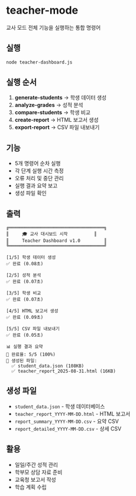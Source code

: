 # teacher-mode

교사 모드 전체 기능을 실행하는 통합 명령어

## 실행
```bash
node teacher-dashboard.js
```

## 실행 순서
1. **generate-students** → 학생 데이터 생성
2. **analyze-grades** → 성적 분석
3. **compare-students** → 학생 비교
4. **create-report** → HTML 보고서 생성
5. **export-report** → CSV 파일 내보내기

## 기능
- 5개 명령어 순차 실행
- 각 단계 실행 시간 측정
- 오류 처리 및 중단 관리
- 실행 결과 요약 보고
- 생성 파일 확인

## 출력
```
╔════════════════════════════════════╗
║     🎓 교사 대시보드 시작          ║
║     Teacher Dashboard v1.0         ║
╚════════════════════════════════════╝

[1/5] 학생 데이터 생성
✅ 완료 (0.08초)

[2/5] 성적 분석
✅ 완료 (0.07초)

[3/5] 학생 비교
✅ 완료 (0.07초)

[4/5] HTML 보고서 생성
✅ 완료 (0.09초)

[5/5] CSV 파일 내보내기
✅ 완료 (0.05초)

📊 실행 결과 요약
🔸 완료율: 5/5 (100%)
🔸 생성된 파일:
  ✅ student_data.json (108KB)
  ✅ teacher_report_2025-08-31.html (16KB)
```

## 생성 파일
- `student_data.json` - 학생 데이터베이스
- `teacher_report_YYYY-MM-DD.html` - HTML 보고서
- `report_summary_YYYY-MM-DD.csv` - 요약 CSV
- `report_detailed_YYYY-MM-DD.csv` - 상세 CSV

## 활용
- 일일/주간 성적 관리
- 학부모 상담 자료 준비
- 교육청 보고서 작성
- 학습 계획 수립